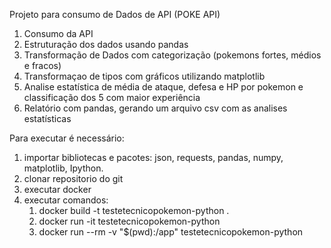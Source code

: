 Projeto para consumo de Dados de API (POKE API)

1. Consumo da API 
2. Estruturação dos dados usando pandas
3. Transformação de Dados com categorização (pokemons fortes, médios e fracos)
4. Transformaçao de tipos com gráficos utilizando matplotlib
5. Analise estatística de média de ataque, defesa e HP por pokemon e classificação dos 5 com maior experiência
6. Relatório com pandas, gerando um arquivo csv com as analises estatísticas


Para executar é necessário: 
1. importar bibliotecas e pacotes: json, requests, pandas, numpy, matplotlib, Ipython. 
2. clonar repositorio do git
3. executar docker
4. executar comandos:
   01. docker build -t testetecnicopokemon-python .
   02. docker run -it testetecnicopokemon-python
   03. docker run --rm -v "$(pwd):/app" testetecnicopokemon-python



